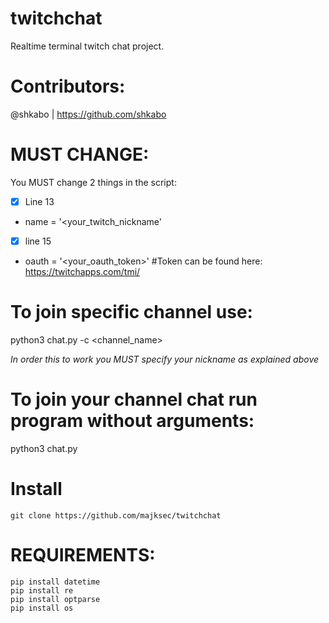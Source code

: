 # twitchchat
Realtime terminal twitch chat project.

# Contributors:
@shkabo | https://github.com/shkabo

# MUST CHANGE:
You MUST change 2 things in the script:
- [x] Line 13
- name = '<your_twitch_nickname'
- [x] line 15
- oauth = '<your_oauth_token>' #Token can be found here: https://twitchapps.com/tmi/

# To join specific channel use:
python3 chat.py -c <channel_name>

*In order this to work you MUST specify your nickname as explained above*
# To join your channel chat run program without arguments:
python3 chat.py

# Install
`git clone https://github.com/majksec/twitchchat`

# REQUIREMENTS:
```pip install socket
pip install datetime
pip install re
pip install optparse
pip install os
